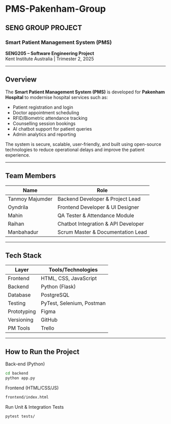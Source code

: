 # PMS-Pakenham-Group  
## SENG GROUP PROJECT  
### Smart Patient Management System (PMS)  
**SENG205 – Software Engineering Project**  
Kent Institute Australia | Trimester 2, 2025  

---

## Overview

The **Smart Patient Management System (PMS)** is developed for **Pakenham Hospital** to modernise hospital services such as:

- Patient registration and login  
- Doctor appointment scheduling  
- RFID/Biometric attendance tracking  
- Counselling session bookings  
- AI chatbot support for patient queries  
- Admin analytics and reporting  

The system is secure, scalable, user-friendly, and built using open-source technologies to reduce operational delays and improve the patient experience.

---

## Team Members

| Name               | Role                                 |
|--------------------|--------------------------------------|
| Tanmoy Majumder    | Backend Developer & Project Lead     |
| Oyndrila           | Frontend Developer & UI Designer     |
| Mahin              | QA Tester & Attendance Module        |
| Raihan             | Chatbot Integration & API Developer  |
| Manbahadur         | Scrum Master & Documentation Lead    |

---

## Tech Stack

| Layer       | Tools/Technologies                       |
|-------------|------------------------------------------|
| Frontend    | HTML, CSS, JavaScript                    |
| Backend     | Python (Flask)                           |
| Database    | PostgreSQL                               |
| Testing     | PyTest, Selenium, Postman                |
| Prototyping | Figma                                    |
| Versioning  | GitHub                                   |
| PM Tools    | Trello                                   |

---

##  How to Run the Project

Back-end (Python)
```bash
cd backend
python app.py
```
Frontend (HTML/CSS/JS)
```bash
frontend/index.html
```
Run Unit & Integration Tests
```bash
pytest tests/
```


